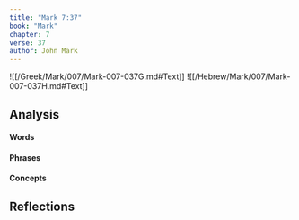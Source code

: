 ```yaml
---
title: "Mark 7:37"
book: "Mark"
chapter: 7
verse: 37
author: John Mark
---
```

![[/Greek/Mark/007/Mark-007-037G.md#Text]]
![[/Hebrew/Mark/007/Mark-007-037H.md#Text]]

## Analysis

#### Words

#### Phrases

#### Concepts

## Reflections

